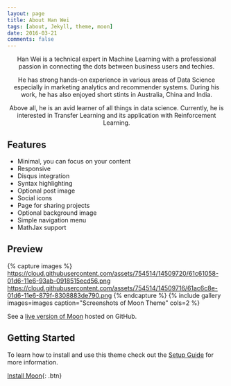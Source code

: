 ```yaml
---
layout: page
title: About Han Wei
tags: [about, Jekyll, theme, moon]
date: 2016-03-21
comments: false
---
```

    
<center>Han Wei is a technical expert in Machine Learning with a professional passion in connecting the dots between business users and techies. 


He has strong hands-on experience in various areas of Data Science especially in marketing analytics and recommender systems. During his work, he has also enjoyed short stints in Australia, China and India. 


Above all, he is an avid learner of all things in data science. Currently, he is interested in Transfer Learning and its application with Reinforcement Learning. </center>

## Features
* Minimal, you can focus on your content
* Responsive
* Disqus integration
* Syntax highlighting
* Optional post image
* Social icons
* Page for sharing projects
* Optional background image
* Simple navigation menu
* MathJax support

## Preview

{% capture images %}
    https://cloud.githubusercontent.com/assets/754514/14509720/61c61058-01d6-11e6-93ab-0918515ecd56.png
    https://cloud.githubusercontent.com/assets/754514/14509716/61ac6c8e-01d6-11e6-879f-8308883de790.png
{% endcapture %}
{% include gallery images=images caption="Screenshots of Moon Theme" cols=2 %}

See a [live version of Moon](http://taylantatli.github.io/Moon) hosted on GitHub.

## Getting Started

To learn how to install and use this theme check out the [Setup Guide](http://taylantatli.me/Moon/moon-theme/) for more information.
      
[Install Moon](https://github.com/TaylanTatli/Moon){: .btn}
